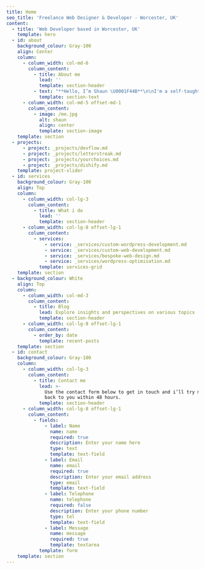 ```yaml
---
title: Home
seo_title: 'Freelance Web Designer & Developer - Worcester, UK'
content:
  - title: 'Web Developer based in Worcester, UK'
    template: hero
  - id: about
    background_colour: Gray-100
    align: Center
    column:
      - column_width: col-md-6
        column_content:
          - title: About me
            lead: ''
            template: section-header
          - text: "**Hello, I’m Shaun \U0001F44B**\n\nI'm a self-taught, full-stack developer with over a decade of experience crafting websites. With a keen eye for design, I approach projects from a unique perspective. My philosophy is simple: websites should be swift, user-friendly, and accessible to all.\n\nWhen I'm not building websites, I enjoy hiking, rowing, playing video games and cooking. I'm also a devoted football fan, proudly supporting Arsenal through every match!\n\n<Button button_label=\"View CV\" button_type=\"primary\" button_link=\"https://test.com\" button_link_target=\"_blank\" />\n"
            template: section-text
      - column_width: col-md-5 offset-md-1
        column_content:
          - image: /me.jpg
            alt: shaun
            align: center
            template: section-image
    template: section
  - projects:
      - project: _projects/devflow.md
      - project: _projects/letterstreak.md
      - project: _projects/yourchoices.md
      - project: _projects/dishify.md
    template: project-slider
  - id: services
    background_colour: Gray-100
    align: Top
    column:
      - column_width: col-lg-3
        column_content:
          - title: What i do
            lead: ''
            template: section-header
      - column_width: col-lg-8 offset-lg-1
        column_content:
          - services:
              - service: _services/custom-wordpress-development.md
              - service: _services/custom-web-development.md
              - service: _services/bespoke-web-design.md
              - service: _services/wordpress-optimisation.md
            template: services-grid
    template: section
  - background_colour: White
    align: Top
    column:
      - column_width: col-md-3
        column_content:
          - title: Blog
            lead: Explore insights and perspectives on various topics
            template: section-header
      - column_width: col-lg-8 offset-lg-1
        column_content:
          - order_by: date
            template: recent-posts
    template: section
  - id: contact
    background_colour: Gray-100
    column:
      - column_width: col-lg-3
        column_content:
          - title: Contact me
            lead: >-
              Use the contact form below to get in touch and i’ll try my best to
              back to you within 48 hours.
            template: section-header
      - column_width: col-lg-8 offset-lg-1
        column_content:
          - fields:
              - label: Name
                name: name
                required: true
                description: Enter your name here
                type: text
                template: text-field
              - label: Email
                name: email
                required: true
                description: Enter your email address
                type: email
                template: text-field
              - label: Telephone
                name: telephone
                required: false
                description: Enter your phone number
                type: tel
                template: text-field
              - label: Message
                name: message
                required: true
                template: textarea
            template: form
    template: section
---
```


